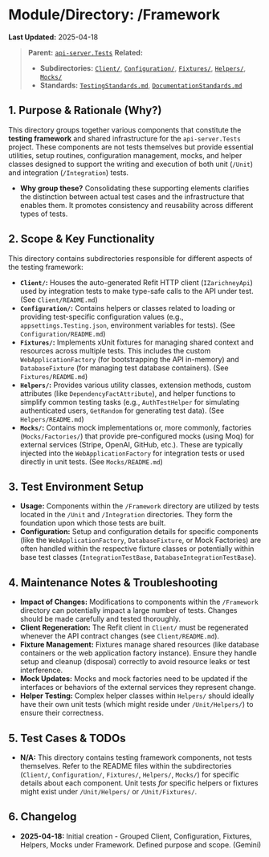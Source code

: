 # Module/Directory: /Framework

**Last Updated:** 2025-04-18

> **Parent:** [`api-server.Tests`](../README.md)
> **Related:**
> * **Subdirectories:** [`Client/`](Client/README.md), [`Configuration/`](Configuration/README.md), [`Fixtures/`](Fixtures/README.md), [`Helpers/`](Helpers/README.md), [`Mocks/`](Mocks/README.md)
> * **Standards:** [`TestingStandards.md`](../../Docs/Development/TestingStandards.md), [`DocumentationStandards.md`](../../Docs/Development/DocumentationStandards.md)

## 1. Purpose & Rationale (Why?)

This directory groups together various components that constitute the **testing framework** and shared infrastructure for the `api-server.Tests` project. These components are not tests themselves but provide essential utilities, setup routines, configuration management, mocks, and helper classes designed to support the writing and execution of both unit (`/Unit`) and integration (`/Integration`) tests.

* **Why group these?** Consolidating these supporting elements clarifies the distinction between actual test cases and the infrastructure that enables them. It promotes consistency and reusability across different types of tests.

## 2. Scope & Key Functionality

This directory contains subdirectories responsible for different aspects of the testing framework:

* **`Client/`:** Houses the auto-generated Refit HTTP client (`IZarichneyApi`) used by integration tests to make type-safe calls to the API under test. (See `Client/README.md`)
* **`Configuration/`:** Contains helpers or classes related to loading or providing test-specific configuration values (e.g., `appsettings.Testing.json`, environment variables for tests). (See `Configuration/README.md`)
* **`Fixtures/`:** Implements xUnit fixtures for managing shared context and resources across multiple tests. This includes the custom `WebApplicationFactory` (for bootstrapping the API in-memory) and `DatabaseFixture` (for managing test database containers). (See `Fixtures/README.md`)
* **`Helpers/`:** Provides various utility classes, extension methods, custom attributes (like `DependencyFactAttribute`), and helper functions to simplify common testing tasks (e.g., `AuthTestHelper` for simulating authenticated users, `GetRandom` for generating test data). (See `Helpers/README.md`)
* **`Mocks/`:** Contains mock implementations or, more commonly, factories (`Mocks/Factories/`) that provide pre-configured mocks (using Moq) for external services (Stripe, OpenAI, GitHub, etc.). These are typically injected into the `WebApplicationFactory` for integration tests or used directly in unit tests. (See `Mocks/README.md`)

## 3. Test Environment Setup

* **Usage:** Components within the `/Framework` directory are utilized by tests located in the `/Unit` and `/Integration` directories. They form the foundation upon which those tests are built.
* **Configuration:** Setup and configuration details for specific components (like the `WebApplicationFactory`, `DatabaseFixture`, or Mock Factories) are often handled within the respective fixture classes or potentially within base test classes (`IntegrationTestBase`, `DatabaseIntegrationTestBase`).

## 4. Maintenance Notes & Troubleshooting

* **Impact of Changes:** Modifications to components within the `/Framework` directory can potentially impact a large number of tests. Changes should be made carefully and tested thoroughly.
* **Client Regeneration:** The Refit client in `Client/` must be regenerated whenever the API contract changes (see `Client/README.md`).
* **Fixture Management:** Fixtures manage shared resources (like database containers or the web application factory instance). Ensure they handle setup and cleanup (disposal) correctly to avoid resource leaks or test interference.
* **Mock Updates:** Mocks and mock factories need to be updated if the interfaces or behaviors of the external services they represent change.
* **Helper Testing:** Complex helper classes within `Helpers/` should ideally have their own unit tests (which might reside under `/Unit/Helpers/`) to ensure their correctness.

## 5. Test Cases & TODOs

* **N/A:** This directory contains testing framework components, not tests themselves. Refer to the README files within the subdirectories (`Client/`, `Configuration/`, `Fixtures/`, `Helpers/`, `Mocks/`) for specific details about each component. Unit tests *for* specific helpers or fixtures might exist under `/Unit/Helpers/` or `/Unit/Fixtures/`.

## 6. Changelog

* **2025-04-18:** Initial creation - Grouped Client, Configuration, Fixtures, Helpers, Mocks under Framework. Defined purpose and scope. (Gemini)

